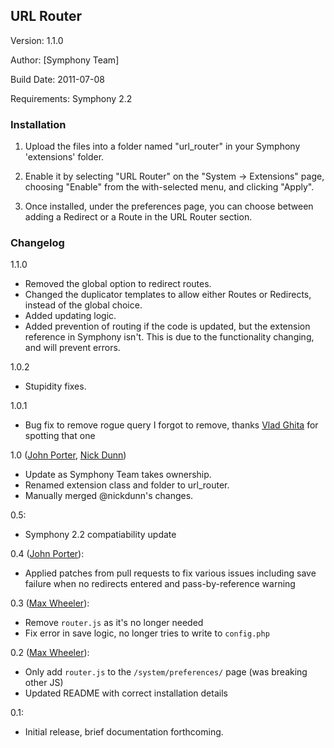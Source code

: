 ## URL Router ##

Version: 1.1.0

Author: [Symphony Team]

Build Date: 2011-07-08

Requirements: Symphony 2.2

### Installation ###

1. Upload the files into a folder named "url_router" in your Symphony 'extensions' folder.

2. Enable it by selecting "URL Router" on the "System -> Extensions" page, choosing "Enable" from the with-selected menu, and clicking "Apply".

3. Once installed, under the preferences page, you can choose between adding a Redirect or a Route in the URL Router section.


### Changelog ###

1.1.0

* Removed the global option to redirect routes.
* Changed the duplicator templates to allow either Routes or Redirects, instead of the global choice.
* Added updating logic.
* Added prevention of routing if the code is updated, but the extension reference in Symphony isn't. This is due to the functionality changing, and will prevent errors.

1.0.2

* Stupidity fixes.

1.0.1

* Bug fix to remove rogue query I forgot to remove, thanks [Vlad Ghita](https://github.com/vlad-ghita) for spotting that one

1.0 ([John Porter](http://designermonkey.co.uk), [Nick Dunn](http://nick-dunn.co.uk))

* Update as Symphony Team takes ownership.
* Renamed extension class and folder to url_router.
* Manually merged @nickdunn's changes.

0.5:

* Symphony 2.2 compatiability update

0.4 ([John Porter](http://designermonkey.co.uk)):

* Applied patches from pull requests to fix various issues including save failure when no redirects entered and pass-by-reference warning

0.3 ([Max Wheeler](http://makenosound.com)):

* Remove `router.js` as it's no longer needed
* Fix error in save logic, no longer tries to write to `config.php`

0.2 ([Max Wheeler](http://makenosound.com)):

* Only add `router.js` to the `/system/preferences/` page (was breaking other JS)
* Updated README with correct installation details

0.1:

* Initial release, brief documentation forthcoming.
